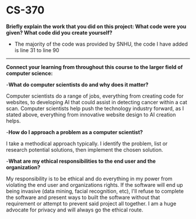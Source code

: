 # CS-370



**Briefly explain the work that you did on this project: What code were you given? What code did you create yourself?**
  - The majority of the code was provided by SNHU, the code I have added is line 31 to line 90
---
**Connect your learning from throughout this course to the larger field of computer science:**
  
  -**What do computer scientists do and why does it matter?**
  
  Computer scientists do a range of jobs, everything from creating code for websites, to developing AI that could assist in detecting cancer within a cat scan. Computer scientists help push the technology industry forward, as I stated above, everything from innovative website design to AI creation helps.
  
  -**How do I approach a problem as a computer scientist?**
  
  I take a methodical approach typically. I identify the problem, list or research potential solutions, then implement the chosen solution. 
  
  -**What are my ethical responsibilities to the end user and the organization?**
  
  My responsibility is to be ethical and do everything in my power from violating the end user and organizations rights. If the software will end up being invasive (data mining, facial recognition, etc), I'll refuse to complete the software and present ways to built the software without that requirement or attempt to prevent said project all together. I am a huge advocate for privacy and will always go the ethical route.
